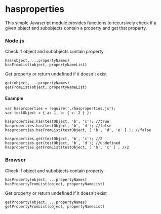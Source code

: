 hasproperties
=============

This simple Javascript module provides functions to recursively check if a given object and subobjects contain a property and get that property.


### Node.js
Check if object and subobjects contain property

	has(object, ...propertyNames)
	hasFromList(object, propertyNameList)

Get property or return undefined if it doesn't exist

	get(object, ...propertyNames)
	getFromList(object, propertyNameList)

#### Example

	var hasproperties = require('./hasproperties.js');
	var testObject = { a: 1, b: { c: 2 } };
	
	hasproperties.has(testObject, 'b', 'c'); //true
	hasproperties.has(testObject, 'b', 'd'); //false
	hasproperties.hasFromList(testObject, [ 'b', 'd', 'e' ] ); //false

	hasproperties.get(testObject, 'b', 'c'); //2
	hasproperties.get(testObject, 'b', 'd'); //undefined
	hasproperties.getFromList(testObject, [ 'b', 'c' ] ; //2


### Browser
Check if object and subobjects contain property

	hasProperty(object, ...propertyNames)
	hasPropertyFromList(object, propertyNameList)

Get property or return undefined if it doesn't exist

	getProperty(object, ...propertyNames)
	getPropertyFromList(object, propertyNameList)